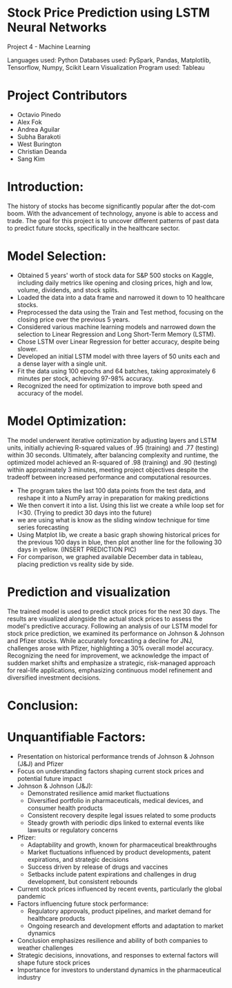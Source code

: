 # Stock Price Prediction using LSTM Neural Networks
Project 4 - Machine Learning

Languages used: Python
Databases used: PySpark, Pandas, Matplotlib, Tensorflow, Numpy, Scikit Learn
Visualization Program used: Tableau

# Project Contributors
* Octavio Pinedo
* Alex Fok
* Andrea Aguilar
* Subha Barakoti
* West Burington
* Christian Deanda
* Sang Kim

# Introduction:
The history of stocks has become significantly popular after the dot-com boom. With the advancement of technology, anyone is able to access and trade.  The goal for this project is to uncover different patterns of past data to predict future stocks, specifically in the healthcare sector. 

# Model Selection:
* Obtained 5 years' worth of stock data for S&P 500 stocks on Kaggle, including daily metrics like opening and closing prices, high and low, volume, dividends, and stock splits.
* Loaded the data into a data frame and narrowed it down to 10 healthcare stocks.
* Preprocessed the data using the Train and Test method, focusing on the closing price over the previous 5 years.
* Considered various machine learning models and narrowed down the selection to Linear Regression and Long Short-Term Memory (LSTM).
* Chose LSTM over Linear Regression for better accuracy, despite being slower.
* Developed an initial LSTM model with three layers of 50 units each and a dense layer with a single unit.
* Fit the data using 100 epochs and 64 batches, taking approximately 6 minutes per stock, achieving 97-98% accuracy.
* Recognized the need for optimization to improve both speed and accuracy of the model.

# Model Optimization:
The model underwent iterative optimization by adjusting layers and LSTM units, initially achieving R-squared values of .95 (training) and .77 (testing) within 30 seconds. Ultimately, after balancing complexity and runtime, the optimized model achieved an R-squared of .98 (training) and .90 (testing) within approximately 3 minutes, meeting project objectives despite the tradeoff between increased performance and computational resources.
* The program takes the last 100 data points from the test data, and reshape it into a NumPy array in preparation for making predictions
* We then convert it into a list. Using this list we create a while loop set for I<30. (Trying to predict 30 days into the future)
* we are using what is know as the sliding window technique for time series forecasting
* Using Matplot lib, we create a basic graph showing historical prices for the previous 100 days in blue, then plot another line for the following 30 days in yellow. (INSERT PREDICTION PIC)
* For comparison, we graphed available December data in tableau, placing prediction vs reality side by side.

# Prediction and visualization
The trained model is used to predict stock prices for the next 30 days. The results are visualized alongside the actual stock prices to assess the model's predictive accuracy. Following an analysis of our LSTM model for stock price prediction, we examined its performance on Johnson & Johnson and Pfizer stocks. While accurately forecasting a decline for JNJ, challenges arose with Pfizer, highlighting a 30% overall model accuracy. Recognizing the need for improvement, we acknowledge the impact of sudden market shifts and emphasize a strategic, risk-managed approach for real-life applications, emphasizing continuous model refinement and diversified investment decisions.

# Conclusion:

# Unquantifiable Factors:
* Presentation on historical performance trends of Johnson & Johnson (J&J) and Pfizer
* Focus on understanding factors shaping current stock prices and potential future impact
* Johnson & Johnson (J&J):
  * Demonstrated resilience amid market fluctuations
  * Diversified portfolio in pharmaceuticals, medical devices, and consumer health products
  * Consistent recovery despite legal issues related to some products
  * Steady growth with periodic dips linked to external events like lawsuits or regulatory concerns
* Pfizer:
  * Adaptability and growth, known for pharmaceutical breakthroughs
  * Market fluctuations influenced by product developments, patent expirations, and strategic decisions
  * Success driven by release of drugs and vaccines
  * Setbacks include patent expirations and challenges in drug development, but consistent rebounds
* Current stock prices influenced by recent events, particularly the global pandemic
* Factors influencing future stock performance:
  * Regulatory approvals, product pipelines, and market demand for healthcare products
  * Ongoing research and development efforts and adaptation to market dynamics
* Conclusion emphasizes resilience and ability of both companies to weather challenges
* Strategic decisions, innovations, and responses to external factors will shape future stock prices
* Importance for investors to understand dynamics in the pharmaceutical industry
